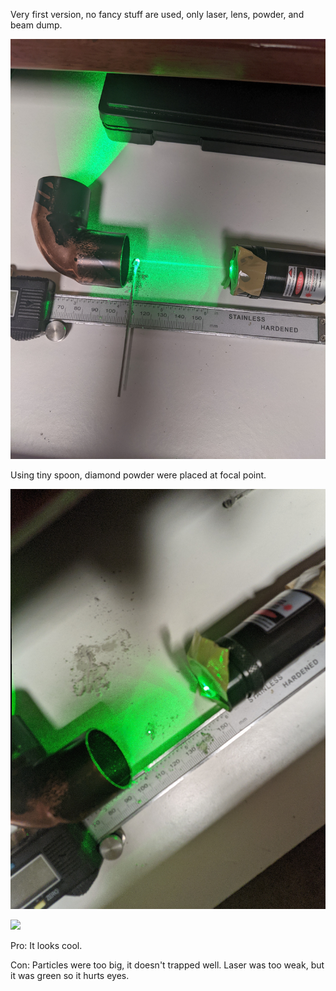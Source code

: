 Very first version, no fancy stuff are used, only laser, lens, powder, and beam dump.

<img width="560" src="https://github.com/Deckill/OpticalTweezerDemo/blob/main/Project%20Evolution/version%201/PXL_20211003_222333329.jpg">

Using tiny spoon, diamond powder were placed at focal point.

<img width="560" src="https://github.com/Deckill/OpticalTweezerDemo/blob/main/Project%20Evolution/version%201/PXL_20211004_091139587.jpg">

[<img src="https://img.youtube.com/vi/8Njso5fNm-E/0.jpg" width="50%">](https://www.youtube.com/watch?v=8Njso5fNm-E)

Pro: 
It looks cool.

Con:
Particles were too big, it doesn't trapped well. Laser was too weak, but it was green so it hurts eyes.
